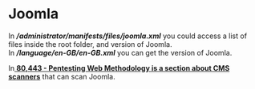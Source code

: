 # Joomla

In _**/administrator/manifests/files/joomla.xml**_ you could access a list of files inside the root folder, and version of Joomla.\
In _**/language/en-GB/en-GB.xml**_ you can get the version of Joomla.

In[ **80,443 - Pentesting Web Methodology is a section about CMS scanners**](./#cms-scanners) that can scan Joomla.
